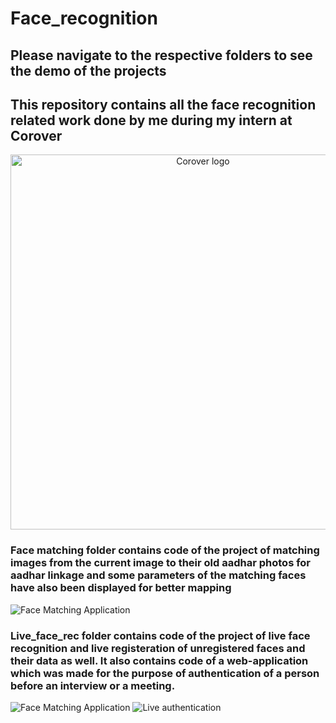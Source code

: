 # Face_recognition
## Please navigate to the respective folders to see the demo of the projects
## This repository contains all the face recognition related work done by me during my intern at **Corover**

<p align="center">
  <img src="https://encrypted-tbn0.gstatic.com/images?q=tbn:ANd9GcT9gTr4Kl7TgNGYffr44eJJZwzQGq92rsW5Zw&s" alt="Corover logo" style="width: 600px;">
</p>


### Face matching folder contains code of the project of matching images from the current image to their old aadhar photos for aadhar linkage and some parameters of the matching faces have also been displayed for better mapping
![Face Matching Application](https://github.com/Nihar1402-iit/Face_recognition/assets/117573996/6038f1ce-aea8-48cd-bb68-ee427a1a163a)

### Live_face_rec folder contains code of the project of live face recognition and live registeration of unregistered faces and their data as well. It also contains code of a web-application which was made for the purpose of authentication of a person before an interview or a meeting.
![Face Matching Application](https://github.com/Nihar1402-iit/Face_recognition/assets/117573996/0a7da330-2ec9-4693-bb7b-440c5a73a7d3)
![Live authentication](https://github.com/Nihar1402-iit/Face_recognition/assets/117573996/4b515011-2891-41cc-95cd-63d57e851941)
